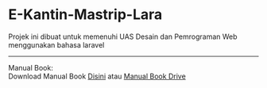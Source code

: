 
# E-Kantin-Mastrip-Lara
Projek ini dibuat untuk memenuhi UAS Desain dan Pemrograman Web menggunakan bahasa laravel<br>
<hr>
Manual Book:<br>
Download Manual Book <a href="Manual Book.pdf">Disini<a/> atau <a href="https://drive.google.com/file/d/1PESDXlCa00_X0EXw_mDHcNfLyKzB6e97/view?usp=sharing">Manual Book Drive</a>
